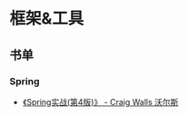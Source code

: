 # 框架&工具

## 书单

### Spring

+ [《Spring实战(第4版)》 - Craig Walls 沃尔斯](https://www.amazon.cn/dp/B01DN3VR6G/ref=pd_bxgy_14_3?_encoding=UTF8&psc=1&refRID=5X1J6HFTHBDDZCJWA98C)